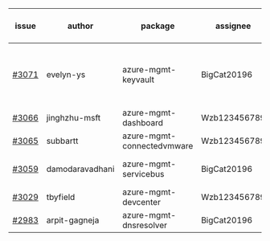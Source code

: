| issue | author | package | assignee | bot advice | created date of issue | target release date | date from target |
| ------ | ------ | ------ | ------ | ------ | ------ | ------ | :-----: |
| [#3071](https://github.com/Azure/sdk-release-request/issues/3071) | evelyn-ys | azure-mgmt-keyvault | BigCat20196 | new issue. close to release date.  MultiAPI | 08-09 | 08-11 | 1 |
| [#3066](https://github.com/Azure/sdk-release-request/issues/3066) | jinghzhu-msft | azure-mgmt-dashboard | Wzb123456789 |  | 08-08 | 08-23 |  |
| [#3065](https://github.com/Azure/sdk-release-request/issues/3065) | subbartt | azure-mgmt-connectedvmware | Wzb123456789 |  | 08-08 | 08-22 |  |
| [#3059](https://github.com/Azure/sdk-release-request/issues/3059) | damodaravadhani | azure-mgmt-servicebus | BigCat20196 | close to release date.  | 08-04 | 08-10 | 0 |
| [#3029](https://github.com/Azure/sdk-release-request/issues/3029) | tbyfield | azure-mgmt-devcenter | Wzb123456789 | on time | 07-21 | 08-15 |  |
| [#2983](https://github.com/Azure/sdk-release-request/issues/2983) | arpit-gagneja | azure-mgmt-dnsresolver | BigCat20196 |  | 07-05 | 09-30 |  |

